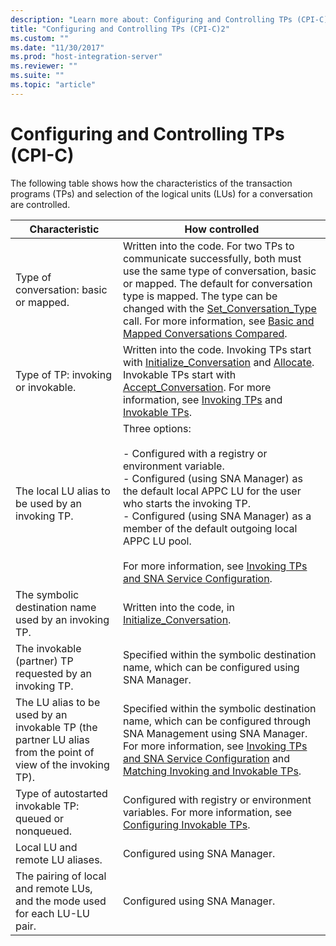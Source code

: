```yaml
---
description: "Learn more about: Configuring and Controlling TPs (CPI-C)"
title: "Configuring and Controlling TPs (CPI-C)2"
ms.custom: ""
ms.date: "11/30/2017"
ms.prod: "host-integration-server"
ms.reviewer: ""
ms.suite: ""
ms.topic: "article"
---
```

# Configuring and Controlling TPs (CPI-C)
The following table shows how the characteristics of the transaction programs (TPs) and selection of the logical units (LUs) for a conversation are controlled.  
  
|Characteristic|How controlled|  
|--------------------|--------------------|  
|Type of conversation:  basic or mapped.|Written into the code. For two TPs to communicate successfully, both must use the same type of conversation, basic or mapped. The default for conversation type is mapped. The type can be changed with the [Set_Conversation_Type](./set-conversation-type-cpi-c-1.md) call. For more information, see [Basic and Mapped Conversations Compared](../core/basic-and-mapped-conversations-compared-cpi-c-2.md).|  
|Type of TP:  invoking or invokable.|Written into the code. Invoking TPs start with [Initialize_Conversation](./initialize-conversation-cpi-c-1.md) and [Allocate](./allocate-cpi-c-2.md). Invokable TPs start with [Accept_Conversation](./accept-conversation-cpi-c-2.md). For more information, see [Invoking TPs](../core/invoking-tps-cpi-c-2.md) and [Invokable TPs](../core/invokable-tps-cpi-c-2.md).|  
|The local LU alias to be used by an invoking TP.|Three options:<br /><br /> -   Configured with a registry or environment variable.<br />-   Configured (using SNA Manager) as the default local APPC LU for the user who starts the invoking TP.<br />-   Configured (using SNA Manager) as a member of the default outgoing local APPC LU pool.<br /><br /> For more information, see [Invoking TPs and SNA Service Configuration](../core/invoking-tps-and-sna-service-configuration-cpi-c-2.md).|  
|The symbolic destination name used by an invoking TP.|Written into the code, in [Initialize_Conversation](./initialize-conversation-cpi-c-1.md).|  
|The invokable (partner) TP requested by an invoking TP.|Specified within the symbolic destination name, which can be configured using SNA Manager.|  
|The LU alias to be used by an invokable TP (the partner LU alias from the point of view of the invoking TP).|Specified within the symbolic destination name, which can be configured through SNA Management using SNA Manager. For more information, see [Invoking TPs and SNA Service Configuration](../core/invoking-tps-and-sna-service-configuration-cpi-c-2.md) and [Matching Invoking and Invokable TPs](../core/matching-invoking-and-invokable-tps-cpi-c-1.md).|  
|Type of autostarted invokable TP: queued or nonqueued.|Configured with registry or environment variables. For more information, see [Configuring Invokable TPs](../core/configuring-invokable-tps-cpi-c-1.md).|  
|Local LU and remote LU aliases.|Configured using SNA Manager.|  
|The pairing of local and remote LUs, and the mode used for each LU-LU pair.|Configured using SNA Manager.|
